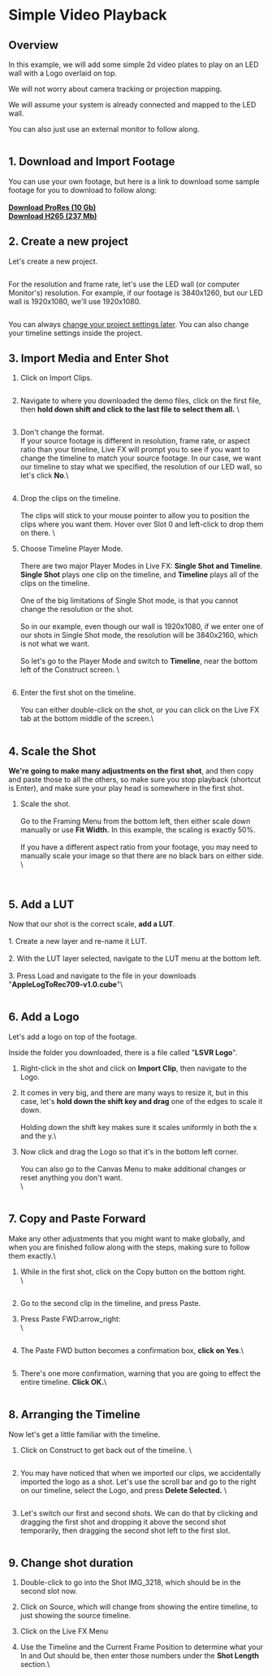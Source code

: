# Simple Video Playback

## Overview

In this example, we will add some simple 2d video plates to play on an LED wall with a Logo overlaid on top.&#x20;

We will not worry about camera tracking or projection mapping.&#x20;

We will assume your system is already connected and mapped to the LED wall.&#x20;

You can also just use an external monitor to follow along.&#x20;

<figure><img src="../.gitbook/assets/image (150).png" alt=""><figcaption></figcaption></figure>

## 1. Download and Import Footage

You can use your own footage, but here is a link to download some sample footage for you to download to follow along:\
\
[**Download ProRes (10 Gb)**](https://www.dropbox.com/scl/fo/i643swgfabbftprczuix2/h?rlkey=a372vlhva2j68qc9wlfuy3v9k\&dl=0)\
[**Download H265 (237 Mb)**](https://www.dropbox.com/scl/fo/vk1tz67gmirqjn212ztj7/h?rlkey=b3bspoysjg1h1b9o0tp7uks1g\&dl=0)

## 2. Create a new project

Let's create a new project.&#x20;

<figure><img src="../.gitbook/assets/image (123).png" alt=""><figcaption></figcaption></figure>

For the resolution and frame rate, let's use the LED wall (or computer Monitor's) resolution. For example, if our footage is 3840x1260, but our LED wall is 1920x1080, we'll use 1920x1080.&#x20;

<figure><img src="../.gitbook/assets/image (124).png" alt=""><figcaption></figcaption></figure>

You can always [change your project settings later](../getting-started/the-basics/project-settings.md). You can also change your timeline settings inside the project.

## 3. Import Media and Enter Shot

1.  Click on Import Clips.

    <figure><img src="../.gitbook/assets/image (127).png" alt=""><figcaption></figcaption></figure>


2.  Navigate to where you downloaded the demo files, click on the first file, then **hold down shift and click to the last file to select them all.** \


    <figure><img src="../.gitbook/assets/image (128).png" alt=""><figcaption></figcaption></figure>


3.  Don't change the format.\
    If your source footage is different in resolution, frame rate, or aspect ratio than your timeline, Live FX will prompt you to see if you want to change the timeline to match your source footage. In our case, we want our timeline to stay what we specified, the resolution of our LED wall, so let's click **No**.\


    <figure><img src="../.gitbook/assets/image (129).png" alt=""><figcaption></figcaption></figure>


4. Drop the clips on the timeline. \
   \
   The clips will stick to your mouse pointer to allow you to position the clips where you want them. Hover over Slot 0 and left-click to drop them on there. \

5.  Choose Timeline Player Mode.\
    &#x20;\
    There are two major Player Modes in Live FX: **Single Shot and Timeline**.\
    **Single Shot** plays one clip on the timeline, and **Timeline** plays all of the clips on the timeline.\
    \
    One of the big limitations of Single Shot mode, is that you cannot change the resolution or the shot. \
    \
    So in our example, even though our wall is 1920x1080, if we enter one of our shots in Single Shot mode, the resolution will be 3840x2160, which is not what we want. \
    \
    So let's go to the Player Mode and switch to **Timeline**, near the bottom left of the Construct screen. \


    <figure><img src="../.gitbook/assets/image (130).png" alt=""><figcaption></figcaption></figure>


6.  Enter the first shot on the timeline. \
    \
    You can either double-click on the shot, or you can click on the Live FX tab at the bottom middle of the screen.\


    <figure><img src="../.gitbook/assets/image (131).png" alt=""><figcaption></figcaption></figure>



## 4. Scale the Shot

**We're going to make many adjustments on the first shot**, and then copy and paste those to all the others, so make sure you stop playback (shortcut is Enter), and make sure your play head is somewhere in the first shot.

1.  Scale the shot.\
    \
    Go to the Framing Menu from the bottom left, then either scale down manually or use **Fit Width.** In this example, the scaling is exactly 50%. \
    \
    If you have a different aspect ratio from your footage, you may need to manually scale your image so that there are no black bars on either side.\
    \


    <figure><img src="../.gitbook/assets/image (136).png" alt=""><figcaption></figcaption></figure>

    <figure><img src="../.gitbook/assets/image (137).png" alt=""><figcaption></figcaption></figure>



## 5. Add a LUT

Now that our shot is the correct scale, **add a LUT**. \
\
1\. Create a new layer and re-name it LUT.\
\
2\. With the LUT layer selected, navigate to the LUT menu at the bottom left. \
\
3\. Press Load and navigate to the file in your downloads "**AppleLogToRec709-v1.0.cube**"\


<figure><img src="../.gitbook/assets/image (133).png" alt=""><figcaption></figcaption></figure>

## 6. Add a Logo

Let's add a logo on top of the footage.&#x20;

Inside the folder you downloaded, there is a file called "**LSVR Logo**".

1. Right-click in the shot and click on **Import Clip**, then navigate to the Logo.
2. It comes in very big, and there are many ways to resize it, but in this case, let's **hold down the shift key and drag** one of the edges to scale it down. \
   \
   Holding down the shift key makes sure it scales uniformly in both the x and the y.\

3.  Now click and drag the Logo so that it's in the bottom left corner.\
    \
    You can also go to the Canvas Menu to make additional changes or reset anything you don't want.\
    \


    <figure><img src="../.gitbook/assets/image (138).png" alt=""><figcaption></figcaption></figure>

## 7. Copy and Paste Forward

Make any other adjustments that you might want to make globally, and when you are finished follow along with the steps, making sure to follow them exactly.\


1.  While in the first shot, click on the Copy button on the bottom right. \
    \


    <figure><img src="../.gitbook/assets/image (139).png" alt=""><figcaption></figcaption></figure>


2. Go to the second clip in the timeline, and press Paste.
3.  Press Paste FWD:arrow\_right:\
    \


    <figure><img src="../.gitbook/assets/image (141).png" alt=""><figcaption></figcaption></figure>


4.  The Paste FWD button becomes a confirmation box, **click on Yes**.\


    <figure><img src="../.gitbook/assets/image (142).png" alt=""><figcaption></figcaption></figure>


5.  There's one more confirmation, warning that you are going to effect the entire timeline. **Click OK.**\


    <figure><img src="../.gitbook/assets/image (143).png" alt=""><figcaption></figcaption></figure>

## 8. Arranging the Timeline

Now let's get a little familiar with the timeline.&#x20;

1.  Click on Construct to get back out of the timeline. \


    <figure><img src="../.gitbook/assets/image (144).png" alt=""><figcaption></figcaption></figure>


2.  You may have noticed that when we imported our clips, we accidentally imported the logo as a shot. Let's use the scroll bar and go to the right on our timeline, select the Logo, and press **Delete Selected.** \


    <figure><img src="../.gitbook/assets/image (145).png" alt=""><figcaption></figcaption></figure>


3.  Let's switch our first and second shots. We can do that by clicking and dragging the first shot and dropping it above the second shot temporarily, then dragging the second shot left to the first slot.&#x20;

    <figure><img src="../.gitbook/assets/image (147).png" alt=""><figcaption></figcaption></figure>



## 9. Change shot duration

1. Double-click to go into the Shot IMG\_3218, which should be in the second slot now.
2. Click on Source, which will change from showing the entire timeline, to just showing the source timeline.&#x20;
3. Click on the Live FX Menu
4.  Use the Timeline and the Current Frame Position to determine what your In and Out should be, then enter those numbers under the **Shot Length** section.\


    <figure><img src="../.gitbook/assets/image (149).png" alt=""><figcaption></figcaption></figure>
